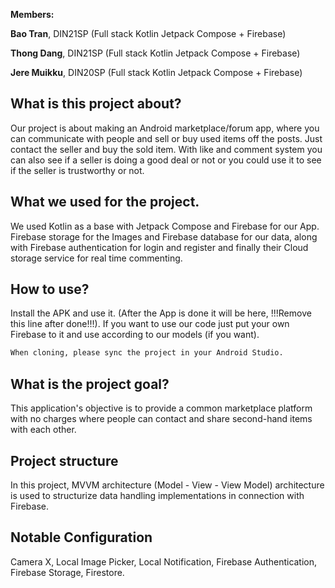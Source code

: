 **Members:**

**Bao Tran**, DIN21SP (Full stack Kotlin Jetpack Compose + Firebase)

**Thong Dang**, DIN21SP (Full stack Kotlin Jetpack Compose + Firebase)

**Jere Muikku**, DIN20SP (Full stack Kotlin Jetpack Compose + Firebase)

## What is this project about?

Our project is about making an Android marketplace/forum app, where you can communicate with people and sell or buy used items off the posts. Just contact the seller 
and buy the sold item. With like and comment system you can also see if a seller is doing a good deal or not or you could use it to see if the seller is trustworthy
or not.

## What we used for the project.

We used Kotlin as a base with Jetpack Compose and Firebase for our App. Firebase storage for the Images and Firebase database for our data,
along with Firebase authentication for login and register and finally their Cloud storage service for real time commenting.

## How to use?

Install the APK and use it. (After the App is done it will be here, !!!Remove this line after done!!!).
If you want to use our code just put your own Firebase to it and use according to our models (if you want).

```bash
When cloning, please sync the project in your Android Studio.
```

## What is the project goal?

This application's objective is to provide a common marketplace platform with no charges where people can contact and share second-hand items with each other. 

## Project structure

In this project, MVVM architecture (Model - View - View Model) architecture is used to structurize data handling implementations in connection with Firebase. 

## Notable Configuration

Camera X, Local Image Picker, Local Notification, Firebase Authentication, Firebase Storage, Firestore.
